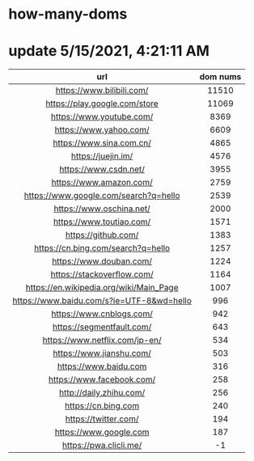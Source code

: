 # how-many-doms

# update 5/15/2021, 4:21:11 AM

url | dom nums
:-: | :-:
https://www.bilibili.com/ | 11510
https://play.google.com/store | 11069
https://www.youtube.com/ | 8369
https://www.yahoo.com/ | 6609
https://www.sina.com.cn/ | 4865
https://juejin.im/ | 4576
https://www.csdn.net/ | 3955
https://www.amazon.com/ | 2759
https://www.google.com/search?q=hello | 2539
https://www.oschina.net/ | 2000
https://www.toutiao.com/ | 1571
https://github.com/ | 1383
https://cn.bing.com/search?q=hello | 1257
https://www.douban.com/ | 1224
https://stackoverflow.com/ | 1164
https://en.wikipedia.org/wiki/Main_Page | 1007
https://www.baidu.com/s?ie=UTF-8&wd=hello | 996
https://www.cnblogs.com/ | 942
https://segmentfault.com/ | 643
https://www.netflix.com/jp-en/ | 534
https://www.jianshu.com/ | 503
https://www.baidu.com | 316
https://www.facebook.com/ | 258
http://daily.zhihu.com/ | 256
https://cn.bing.com | 240
https://twitter.com/ | 194
https://www.google.com | 187
https://pwa.clicli.me/ | -1
